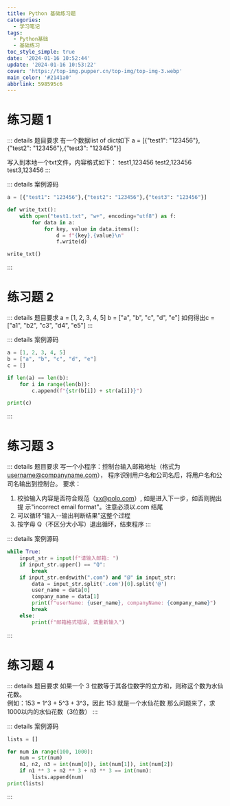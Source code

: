 ```yaml
---
title: Python 基础练习题
categories:
  - 学习笔记
tags:
  - Python基础
  - 基础练习
toc_style_simple: true
date: '2024-01-16 10:52:44'
update: '2024-01-16 10:53:22'
cover: 'https://top-img.pupper.cn/top-img/top-img-3.webp'
main_color: '#2141a0'
abbrlink: 598595c6
---
```


# 练习题 1

::: details 题目要求
有一个数据list of dict如下
a = [{"test1": "123456"},{"test2": "123456"},{"test3": "123456"}]

写入到本地一个txt文件，内容格式如下：
test1,123456
test2,123456
test3,123456
:::

::: details 案例源码

```Python
a = [{"test1": "123456"},{"test2": "123456"},{"test3": "123456"}]

def write_txt():
    with open("test1.txt", "w+", encoding="utf8") as f:
        for data in a:
            for key, value in data.items():
                d = f"{key},{value}\n"
                f.write(d)

write_txt()
```

:::

# 练习题 2

::: details 题目要求
a = [1, 2, 3, 4, 5]
b = ["a", "b", "c", "d", "e"]
如何得出c = ["a1", "b2", "c3", "d4", "e5"]
:::

::: details 案例源码
```Python
a = [1, 2, 3, 4, 5]
b = ["a", "b", "c", "d", "e"]
c = []

if len(a) == len(b):
    for i in range(len(b)):
        c.append(f"{str(b[i]) + str(a[i])}")

print(c)
```
:::

# 练习题 3

::: details 题目要求
写一个小程序：控制台输入邮箱地址（格式为 username@companyname.com）， 程序识别用户名和公司名后，将用户名和公司名输出到控制台。
要求：

1. 校验输入内容是否符合规范（xx@polo.com）, 如是进入下一步，如否则抛出提 示"incorrect email format"。注意必须以.com 结尾
2. 可以循环“输入--输出判断结果”这整个过程
3. 按字母 Q（不区分大小写）退出循环，结束程序
:::

::: details 案例源码
```Python
while True:
    input_str = input(f"请输入邮箱: ")
    if input_str.upper() == "Q":
        break
    if input_str.endswith(".com") and "@" in input_str:
        data = input_str.split('.com')[0].split('@')
        user_name = data[0]
        company_name = data[1]
        print(f"userName: {user_name}, companyName: {company_name}")
        break
    else:
        print(f"邮箱格式错误, 请重新输入")
```
:::

# 练习题 4

::: details 题目要求
如果一个 3 位数等于其各位数字的立方和，则称这个数为水仙花数。  
例如：153 = 1^3 + 5^3 + 3^3，因此 153 就是一个水仙花数
那么问题来了，求1000以内的水仙花数（3位数）
:::

::: details 案例源码
```Python
lists = []

for num in range(100, 1000):
    num = str(num)
    n1, n2, n3 = int(num[0]), int(num[1]), int(num[2])
    if n1 ** 3 + n2 ** 3 + n3 ** 3 == int(num):
        lists.append(num)
print(lists)
```
:::

